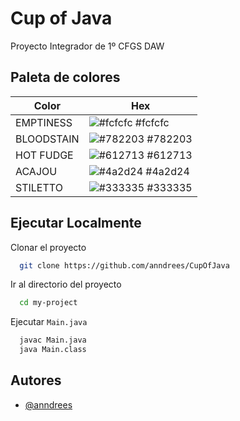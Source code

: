 
# Cup of Java

Proyecto Integrador de 1º CFGS DAW

## Paleta de colores

| Color             | Hex                                                                |
| ----------------- | ------------------------------------------------------------------ |
| EMPTINESS | ![#fcfcfc](https://via.placeholder.com/10/fcfcfc?text=+) #fcfcfc |
| BLOODSTAIN | ![#782203](https://via.placeholder.com/10/782203?text=+) #782203 |
| HOT FUDGE | ![#612713](https://via.placeholder.com/10/612713?text=+) #612713 |
| ACAJOU | ![#4a2d24](https://via.placeholder.com/10/4a2d24?text=+) #4a2d24 |
| STILETTO | ![#333335](https://via.placeholder.com/10/333335?text=+) #333335 |


## Ejecutar Localmente

Clonar el proyecto

```bash
  git clone https://github.com/anndrees/CupOfJava
```

Ir al directorio del proyecto

```bash
  cd my-project
```

Ejecutar ```Main.java```

```bash
  javac Main.java
  java Main.class
```


## Autores

- [@anndrees](https://www.github.com/anndrees)

